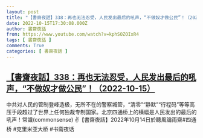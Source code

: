 ```yaml
---
layout: post
title: "【書齋夜話】338：再也无法忍受，人民发出最后的吼声，“不做奴才做公民”！（2022-10-15）"
date: 2022-10-15T17:30:08.000Z
author: 書齋夜話
from: https://www.youtube.com/watch?v=kphSOZOIxR4
tags: [ 書齋夜話 ]
comments: True
categories: [ 書齋夜話 ]
---
```

<!--1665855008000-->
[【書齋夜話】338：再也无法忍受，人民发出最后的吼声，“不做奴才做公民”！（2022-10-15）](https://www.youtube.com/watch?v=kphSOZOIxR4)
------

<div>
中共对人民的管制登峰造极，无所不在的警察城管，“清零”“静默”“行程码”等等高压手段超过了世界上任何独裁专制国家。北京四通桥上的横幅是人民发出的最后的吼声！常識(commonsense) ✌【書齋夜話】2022年10月14日於聽風論雨齋#四通桥 #克里米亚大桥 #书斋夜话
</div>
